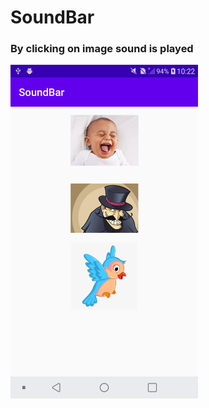 # SoundBar
### By clicking on image sound is played

<img src="/images/1.png" width="300" style="inline">
